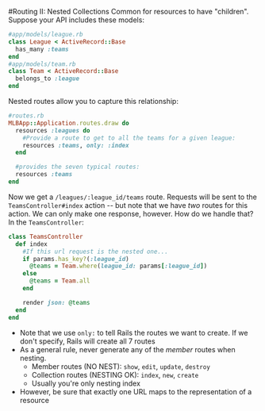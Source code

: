 #Routing II: Nested Collections
Common for resources to have "children". Suppose your API includes these models:
```ruby
#app/models/league.rb
class League < ActiveRecord::Base
  has_many :teams
end
#app/models/team.rb
class Team < ActiveRecord::Base
  belongs_to :league
end
```

Nested routes allow you to capture this relationship:
```ruby
#routes.rb
MLBApp::Application.routes.draw do
  resources :leagues do
    #Provide a route to get to all the teams for a given league:
    resources :teams, only: :index
  end

  #provides the seven typical routes:
  resources :teams
end
```
Now we get a `/leagues/:league_id/teams` route. Requests will be sent to the `TeamsController#index` action -- but note that we have *two* routes for this action. We can only make one response, however. How do we handle that? In the `TeamsController`:
```ruby
class TeamsController
  def index
    #If this url request is the nested one...
    if params.has_key?(:league_id)
      @teams = Team.where(league_id: params[:league_id])
    else
      @teams = Team.all
    end

    render json: @teams
  end
end
```

* Note that we use `only:` to tell Rails the routes we want to create. If we don't specify, Rails will create all 7 routes
* As a general rule, never generate any of the *member* routes when nesting.
  - Member routes (NO NEST): `show`, `edit`, `update`, `destroy`
  - Collection routes (NESTING OK): `index`, `new`, `create`
  - Usually you're only nesting index
* However, be sure that exactly one URL maps to the representation of a resource
